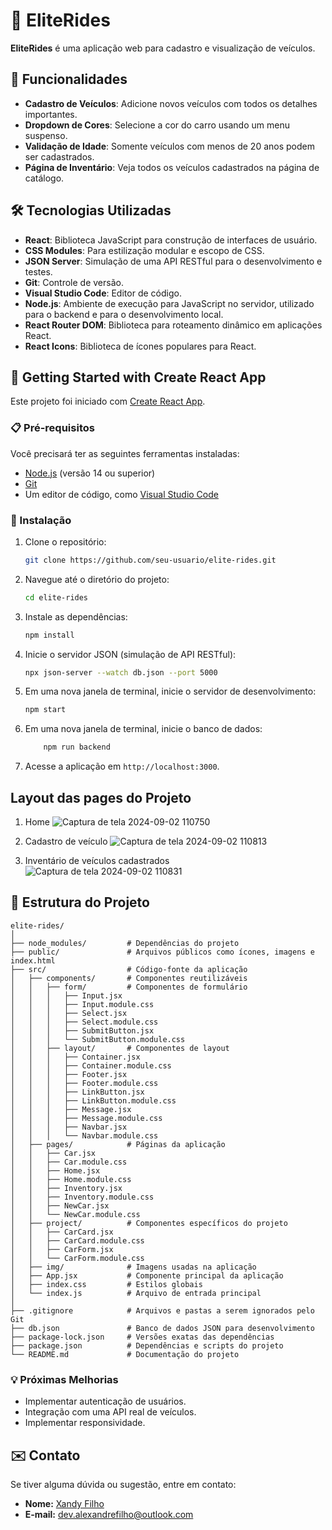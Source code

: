 # 🚗 EliteRides

**EliteRides** é uma aplicação web para cadastro e visualização de veículos.

## 🌟 Funcionalidades

- **Cadastro de Veículos**: Adicione novos veículos com todos os detalhes importantes.
- **Dropdown de Cores**: Selecione a cor do carro usando um menu suspenso.
- **Validação de Idade**: Somente veículos com menos de 20 anos podem ser cadastrados.
- **Página de Inventário**: Veja todos os veículos cadastrados na página de catálogo.

## 🛠️ Tecnologias Utilizadas

- **React**: Biblioteca JavaScript para construção de interfaces de usuário.
- **CSS Modules**: Para estilização modular e escopo de CSS.
- **JSON Server**: Simulação de uma API RESTful para o desenvolvimento e testes.
- **Git**: Controle de versão.
- **Visual Studio Code**: Editor de código.
- **Node.js**: Ambiente de execução para JavaScript no servidor, utilizado para o backend e para o desenvolvimento local.
- **React Router DOM**: Biblioteca para roteamento dinâmico em aplicações React.
- **React Icons**: Biblioteca de ícones populares para React.

## 🚀 Getting Started with Create React App

Este projeto foi iniciado com [Create React App](https://github.com/facebook/create-react-app).

### 📋 Pré-requisitos

Você precisará ter as seguintes ferramentas instaladas:

- [Node.js](https://nodejs.org/) (versão 14 ou superior)
- [Git](https://git-scm.com/)
- Um editor de código, como [Visual Studio Code](https://code.visualstudio.com/)

### 🔧 Instalação

1. Clone o repositório:

    ```bash
    git clone https://github.com/seu-usuario/elite-rides.git
    ```

2. Navegue até o diretório do projeto:

    ```bash
    cd elite-rides
    ```

3. Instale as dependências:

    ```bash
    npm install
    ```

4. Inicie o servidor JSON (simulação de API RESTful):

    ```bash
    npx json-server --watch db.json --port 5000
    ```

5. Em uma nova janela de terminal, inicie o servidor de desenvolvimento:

    ```bash
    npm start
    ```
7. Em uma nova janela de terminal, inicie o banco de dados: 

    ```bash
        npm run backend
    ```

6. Acesse a aplicação em `http://localhost:3000`.


## Layout das pages do Projeto

1. Home
![Captura de tela 2024-09-02 110750](https://github.com/user-attachments/assets/d9260180-8edb-4f58-97c2-7926e4bf6010)

2. Cadastro de veículo
![Captura de tela 2024-09-02 110813](https://github.com/user-attachments/assets/96c8f329-fc81-42b2-9cfe-84f50711e95d)

3. Inventário de veículos cadastrados
![Captura de tela 2024-09-02 110831](https://github.com/user-attachments/assets/96d6e8d3-2ed2-45a5-9d9e-e696f6600746)



## 📁 Estrutura do Projeto

```plaintext
elite-rides/
│
├── node_modules/         # Dependências do projeto
├── public/               # Arquivos públicos como ícones, imagens e index.html
├── src/                  # Código-fonte da aplicação
│   ├── components/       # Componentes reutilizáveis
│   │   ├── form/         # Componentes de formulário
│   │   │   ├── Input.jsx
│   │   │   ├── Input.module.css
│   │   │   ├── Select.jsx
│   │   │   ├── Select.module.css
│   │   │   ├── SubmitButton.jsx
│   │   │   └── SubmitButton.module.css
│   │   ├── layout/       # Componentes de layout
│   │   │   ├── Container.jsx
│   │   │   ├── Container.module.css
│   │   │   ├── Footer.jsx
│   │   │   ├── Footer.module.css
│   │   │   ├── LinkButton.jsx
│   │   │   ├── LinkButton.module.css
│   │   │   ├── Message.jsx
│   │   │   ├── Message.module.css
│   │   │   ├── Navbar.jsx
│   │   │   └── Navbar.module.css
│   ├── pages/            # Páginas da aplicação
│   │   ├── Car.jsx
│   │   ├── Car.module.css
│   │   ├── Home.jsx
│   │   ├── Home.module.css
│   │   ├── Inventory.jsx
│   │   ├── Inventory.module.css
│   │   ├── NewCar.jsx
│   │   └── NewCar.module.css
│   ├── project/          # Componentes específicos do projeto
│   │   ├── CarCard.jsx
│   │   ├── CarCard.module.css
│   │   ├── CarForm.jsx
│   │   └── CarForm.module.css
│   ├── img/              # Imagens usadas na aplicação
│   ├── App.jsx           # Componente principal da aplicação
│   ├── index.css         # Estilos globais
│   └── index.js          # Arquivo de entrada principal
│
├── .gitignore            # Arquivos e pastas a serem ignorados pelo Git
├── db.json               # Banco de dados JSON para desenvolvimento
├── package-lock.json     # Versões exatas das dependências
├── package.json          # Dependências e scripts do projeto
└── README.md             # Documentação do projeto
```
### 💡 Próximas Melhorias

- Implementar autenticação de usuários.
- Integração com uma API real de veículos.
- Implementar responsividade.


## ✉️ Contato

Se tiver alguma dúvida ou sugestão, entre em contato:

- **Nome:** [Xandy Filho](https://github.com/xandyfilho)
- **E-mail:** dev.alexandrefilho@outlook.com
